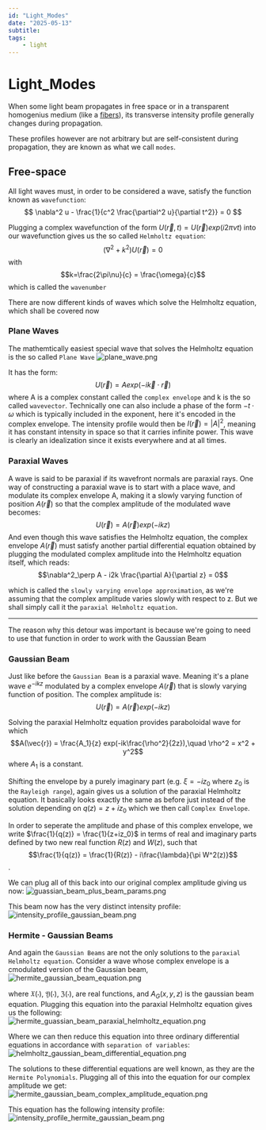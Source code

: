 ```yaml
---
id: "Light_Modes"
date: "2025-05-13"
subtitle: 
tags:
    - light
---
```


# Light_Modes

When some light beam propagates in free space or in a transparent homogenius medium (like a [fibers](general_knowledge/Fibers.md)), its transverse intensity profile generally changes during propagation.

These profiles however are not arbitrary but are self-consistent during propagation, they are known as what we call `modes`.

## Free-space

All light waves must, in order to be considered a wave, satisfy the function known as `wavefunction`:
$$ \nabla^2 u - \frac{1}{c^2 \frac{\partial^2 u}{\partial t^2}} = 0 $$

Plugging a complex wavefunction of the form $U(\vec{r},t) = U(\vec{r})exp(i2\pi\nu t)$ into our wavefunction gives us the so called `Helmholtz equation`:
$$(\nabla^2 + k^2)U(\vec{r}) = 0$$
with 
$$k=\frac{2\pi\nu}{c} = \frac{\omega}{c}$$
which is called the `wavenumber`

There are now different kinds of waves which solve the Helmholtz equation, which shall be covered now

### Plane Waves

The mathemtically easiest special wave that solves the Helmholtz equation is the so called `Plane Wave` 
![plane_wave.png](assets/imgs/plane_wave.png)

It has the form:
$$U(\vec{r}) = A exp(-i \vec{k}\cdot\vec{r})$$
where A is a complex constant called the `complex envelope` and k is the so called `wavevector`.
Technically one can also include a phase of the form $-t\cdot\omega$ which is typically included in the exponent, here it's encoded in the complex envelope.
The intensity profile would then be $I(\vec{r}) = |A|^2$, meaning it has constant intensity in space so that it carries infinite power. This wave is clearly an idealization since it exists everywhere and at all times.


### Paraxial Waves

A wave is said to be paraxial if its wavefront normals are paraxial rays. One way of constructing a paraxial wave is to start with a place wave, and modulate its complex envelope A, making it a slowly varying function of position $A(\vec{r})$ so that the complex amplitude of the modulated wave becomes:
$$U(\vec{r}) = A(\vec{r})exp(-ikz)$$
And even though this wave satisfies the Helmholtz equation, the complex envelope $A(\vec{r})$ must satisfy another partial differential equation obtained by plugging the modulated complex amplitude into the Helmholtz equation itself, which reads:
$$\nabla^2_\perp A - i2k \frac{\partial A}{\partial z} = 0$$

which is called the `slowly varying envelope approximation`, as we're assuming that the complex amplitude varies slowly with respect to z. But we shall simply call it the `paraxial Helmholtz equation`.

---

The reason why this detour was important is because we're going to need to use that function in order to work with the Gaussian Beam

### Gaussian Beam

Just like before the `Gaussian Beam` is a paraxial wave. Meaning it's a plane wave $e^{-ikz}$ modulated by a complex envelope $A(\vec{r})$ that is slowly varying function of position. The complex amplitude is:
$$U(\vec{r}) = A(\vec{r}) exp(-ikz)$$

Solving the paraxial Helmholtz equation provides paraboloidal wave for which 
$$A(\vec{r}) = \frac{A_1}{z} exp(-ik\frac{\rho^2}{2z}),\quad \rho^2 = x^2 + y^2$$
where $A_1$ is a constant.

Shifting the envelope by a purely imaginary part (e.g. $\xi = -iz_0$ where $z_0$ is the `Rayleigh range`), again gives us a solution of the paraxial Helmholtz equation. It basically looks exactly the same as before just instead of the solution depending on $q(z) = z+iz_0$ which we then call `Complex Envelope`.

In order to seperate the amplitude and phase of this complex envelope, we write $\frac{1}{q(z)} = \frac{1}{z+iz_0}$ in terms of real and imaginary parts defined by two new real function $R(z)$ and $W(z)$, such that
$$\frac{1}{q(z)} = \frac{1}{R(z)} - i\frac{\lambda}{\pi W^2(z)}$$.

We can plug all of this back into our original complex amplitude giving us now:
![guassian_beam_plus_beam_params.png](assets/imgs/guassian_beam_plus_beam_params.png)

This beam now has the very distinct intensity profile:
![intensity_profile_gaussian_beam.png](assets/imgs/intensity_profile_gaussian_beam.png)

### Hermite - Gaussian Beams

And again the `Gaussian Beams` are not the only solutions to the `paraxial Helmholtz equation`.
Consider a wave whose complex envelope is a cmodulated version of the Gaussian beam,
![hermite_gaussian_beam_equation.png](assets/imgs/hermite_gaussian_beam_equation.png)

where $\mathfrak{X(\cdot)}$, $\mathfrak{Y(\cdot)}$, $\mathfrak{Z(\cdot)}$, are real functions, and $A_G(x,y,z)$ is the gaussian beam equation.
Plugging this equation into the paraxial Helmholtz equation gives us the following:
![hermite_guassian_beam_paraxial_helmholtz_equation.png](assets/imgs/hermite_guassian_beam_paraxial_helmholtz_equation.png)

Where we can then reduce this equation into three ordinary differential equations in accordance with `separation of variables`:
![helmholtz_gaussian_beam_differential_equation.png](assets/imgs/helmholtz_gaussian_beam_differential_equation.png)

The solutions to these differential equations are well known, as they are the `Hermite Polynomials`.
Plugging all of this into the equation for our complex amplitude we get:
![hermite_gaussian_beam_complex_amplitude_equation.png](assets/imgs/hermite_gaussian_beam_complex_amplitude_equation.png)

This equation has the following intensity profile:
![intensity_profile_hermite_gaussian_beam.png](assets/imgs/intensity_profile_hermite_gaussian_beam.png)
